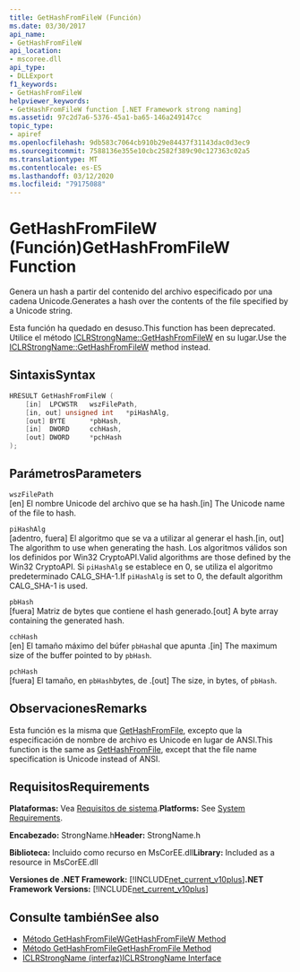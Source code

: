 ```yaml
---
title: GetHashFromFileW (Función)
ms.date: 03/30/2017
api_name:
- GetHashFromFileW
api_location:
- mscoree.dll
api_type:
- DLLExport
f1_keywords:
- GetHashFromFileW
helpviewer_keywords:
- GetHashFromFileW function [.NET Framework strong naming]
ms.assetid: 97c2d7a6-5376-45a1-ba65-146a249147cc
topic_type:
- apiref
ms.openlocfilehash: 9db583c7064cb910b29e84437f31143dac0d3ec9
ms.sourcegitcommit: 7588136e355e10cbc2582f389c90c127363c02a5
ms.translationtype: MT
ms.contentlocale: es-ES
ms.lasthandoff: 03/12/2020
ms.locfileid: "79175088"
---
```

# <a name="gethashfromfilew-function"></a><span data-ttu-id="abf88-102">GetHashFromFileW (Función)</span><span class="sxs-lookup"><span data-stu-id="abf88-102">GetHashFromFileW Function</span></span>
<span data-ttu-id="abf88-103">Genera un hash a partir del contenido del archivo especificado por una cadena Unicode.</span><span class="sxs-lookup"><span data-stu-id="abf88-103">Generates a hash over the contents of the file specified by a Unicode string.</span></span>  
  
 <span data-ttu-id="abf88-104">Esta función ha quedado en desuso.</span><span class="sxs-lookup"><span data-stu-id="abf88-104">This function has been deprecated.</span></span> <span data-ttu-id="abf88-105">Utilice el método [ICLRStrongName::GetHashFromFileW](../hosting/iclrstrongname-gethashfromfilew-method.md) en su lugar.</span><span class="sxs-lookup"><span data-stu-id="abf88-105">Use the [ICLRStrongName::GetHashFromFileW](../hosting/iclrstrongname-gethashfromfilew-method.md) method instead.</span></span>  
  
## <a name="syntax"></a><span data-ttu-id="abf88-106">Sintaxis</span><span class="sxs-lookup"><span data-stu-id="abf88-106">Syntax</span></span>  
  
```cpp  
HRESULT GetHashFromFileW (
    [in]  LPCWSTR   wszFilePath,  
    [in, out] unsigned int   *piHashAlg,  
    [out] BYTE      *pbHash,  
    [in]  DWORD     cchHash,  
    [out] DWORD     *pchHash  
);
```  
  
## <a name="parameters"></a><span data-ttu-id="abf88-107">Parámetros</span><span class="sxs-lookup"><span data-stu-id="abf88-107">Parameters</span></span>  
 `wszFilePath`  
 <span data-ttu-id="abf88-108">[en] El nombre Unicode del archivo que se ha hash.</span><span class="sxs-lookup"><span data-stu-id="abf88-108">[in] The Unicode name of the file to hash.</span></span>  
  
 `piHashAlg`  
 <span data-ttu-id="abf88-109">[adentro, fuera] El algoritmo que se va a utilizar al generar el hash.</span><span class="sxs-lookup"><span data-stu-id="abf88-109">[in, out] The algorithm to use when generating the hash.</span></span> <span data-ttu-id="abf88-110">Los algoritmos válidos son los definidos por Win32 CryptoAPI.</span><span class="sxs-lookup"><span data-stu-id="abf88-110">Valid algorithms are those defined by the Win32 CryptoAPI.</span></span> <span data-ttu-id="abf88-111">Si `piHashAlg` se establece en 0, se utiliza el algoritmo predeterminado CALG_SHA-1.</span><span class="sxs-lookup"><span data-stu-id="abf88-111">If `piHashAlg` is set to 0, the default algorithm CALG_SHA-1 is used.</span></span>  
  
 `pbHash`  
 <span data-ttu-id="abf88-112">[fuera] Matriz de bytes que contiene el hash generado.</span><span class="sxs-lookup"><span data-stu-id="abf88-112">[out] A byte array containing the generated hash.</span></span>  
  
 `cchHash`  
 <span data-ttu-id="abf88-113">[en] El tamaño máximo del búfer `pbHash`al que apunta .</span><span class="sxs-lookup"><span data-stu-id="abf88-113">[in] The maximum size of the buffer pointed to by `pbHash`.</span></span>  
  
 `pchHash`  
 <span data-ttu-id="abf88-114">[fuera] El tamaño, en `pbHash`bytes, de .</span><span class="sxs-lookup"><span data-stu-id="abf88-114">[out] The size, in bytes, of `pbHash`.</span></span>  
  
## <a name="remarks"></a><span data-ttu-id="abf88-115">Observaciones</span><span class="sxs-lookup"><span data-stu-id="abf88-115">Remarks</span></span>  
 <span data-ttu-id="abf88-116">Esta función es la misma que [GetHashFromFile](gethashfromfile-function.md), excepto que la especificación de nombre de archivo es Unicode en lugar de ANSI.</span><span class="sxs-lookup"><span data-stu-id="abf88-116">This function is the same as [GetHashFromFile](gethashfromfile-function.md), except that the file name specification is Unicode instead of ANSI.</span></span>  
  
## <a name="requirements"></a><span data-ttu-id="abf88-117">Requisitos</span><span class="sxs-lookup"><span data-stu-id="abf88-117">Requirements</span></span>  
 <span data-ttu-id="abf88-118">**Plataformas:** Vea [Requisitos de sistema](../../get-started/system-requirements.md).</span><span class="sxs-lookup"><span data-stu-id="abf88-118">**Platforms:** See [System Requirements](../../get-started/system-requirements.md).</span></span>  
  
 <span data-ttu-id="abf88-119">**Encabezado:** StrongName.h</span><span class="sxs-lookup"><span data-stu-id="abf88-119">**Header:** StrongName.h</span></span>  
  
 <span data-ttu-id="abf88-120">**Biblioteca:** Incluido como recurso en MsCorEE.dll</span><span class="sxs-lookup"><span data-stu-id="abf88-120">**Library:** Included as a resource in MsCorEE.dll</span></span>  
  
 <span data-ttu-id="abf88-121">**Versiones de .NET Framework:** [!INCLUDE[net_current_v10plus](../../../../includes/net-current-v10plus-md.md)]</span><span class="sxs-lookup"><span data-stu-id="abf88-121">**.NET Framework Versions:** [!INCLUDE[net_current_v10plus](../../../../includes/net-current-v10plus-md.md)]</span></span>  
  
## <a name="see-also"></a><span data-ttu-id="abf88-122">Consulte también</span><span class="sxs-lookup"><span data-stu-id="abf88-122">See also</span></span>

- [<span data-ttu-id="abf88-123">Método GetHashFromFileW</span><span class="sxs-lookup"><span data-stu-id="abf88-123">GetHashFromFileW Method</span></span>](../hosting/iclrstrongname-gethashfromfilew-method.md)
- [<span data-ttu-id="abf88-124">Método GetHashFromFile</span><span class="sxs-lookup"><span data-stu-id="abf88-124">GetHashFromFile Method</span></span>](../hosting/iclrstrongname-gethashfromfile-method.md)
- [<span data-ttu-id="abf88-125">ICLRStrongName (interfaz)</span><span class="sxs-lookup"><span data-stu-id="abf88-125">ICLRStrongName Interface</span></span>](../hosting/iclrstrongname-interface.md)
